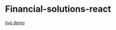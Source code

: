 # Financial-solutions-react
<a href='https://financial-solutions-react-5nd5q1udm-mehdi-zareis-projects.vercel.app/'>live demo</a>
